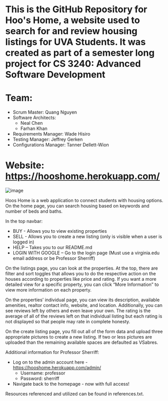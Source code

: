 # This is the GitHub Repository for Hoo's Home, a website used to search for and review housing listings for UVA Students. It was created as part of a semester long project for CS 3240: Advanced Software Development

# Team:
* Scrum Master: Quang Nguyen
* Software Architects:
    * Neal Chen
    * Farhan Khan
* Requirements Manager: Wade Hisiro
* Testing Manager: Jeffrey Gerken
* Configurations Manager: Tanner Dellett-Wion

# Website: https://hooshome.herokuapp.com/
![image](https://user-images.githubusercontent.com/36176810/61836281-a8401e80-ae4d-11e9-8291-a25a41f4b16e.png)

Hoos Home is a web application to connect students with housing options. On the home page, you can search housing based on keywords and number of beds and baths. 

In the top navbar:
* BUY - Allows you to view existing properties
* SELL - Allows you to create a new listing (only is visible when a user is logged in)
* HELP – Takes you to our README.md
* LOGIN WITH GOOGLE – Go to the login page (Must use a virginia.edu email address or be Professor Sherriff)

On the listings page, you can look at the properties. At the top, there are filter and sort toggles that allows you to do the respective action on the houses according to properties like price and rating. If you want a more detailed view for a specific property, you can click “More Information” to view more information on each property.

On the properties’ individual page, you can view its description, available amenities, realtor contact info, website, and location. Additionally, you can see reviews left by others and even leave your own. The rating is the average of all of the reviews left on that individual listing but each rating is not displayed so that people may rate in complete honesty. 

On the create listing page, you fill out all of the form data and upload three appropriate pictures to create a new listing. If two or less pictures are uploaded than the remaining available spaces are defaulted as VSabres.

Additional information for Professor Sherriff:
* Log on to the admin account here - https://hooshome.herokuapp.com/admin/
   * Username: professor
   * Password: sherriff
* Navigate back to the homepage - now with full access!

Resources referenced and utilized can be found in references.txt.
